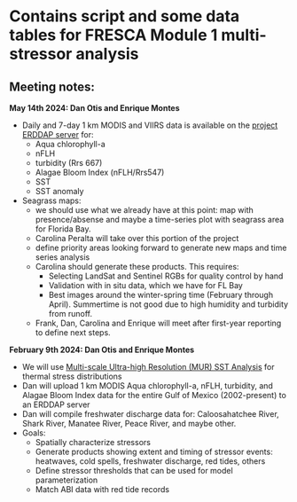 # Contains script and some data tables for FRESCA Module 1 multi-stressor analysis

## **Meeting notes:**

**May 14th 2024: Dan Otis and Enrique Montes**
- Daily and 7-day 1 km MODIS and VIIRS data is available on the [project ERDDAP server](http://131.247.136.200:8080/erddap/info/index.html?page=1&itemsPerPage=1000) for:
  - Aqua chlorophyll-a
  - nFLH
  - turbidity (Rrs 667)
  - Alagae Bloom Index (nFLH/Rrs547)
  - SST
  - SST anomaly 
- Seagrass maps:
  - we should use what we already have at this point: map with presence/absense and maybe a time-series plot with seagrass area for Florida Bay.
  - Carolina Peralta will take over this portion of the project
  - define priority areas looking forward to generate new maps and time series analysis
  - Carolina should generate these products. This requires:
    - Selecting LandSat and Sentinel RGBs for quality control by hand
    - Validation with in situ data, which we have for FL Bay
    - Best images around the winter-spring time (February through April). Summertime is not good due to high humidity and turbidity from runoff.
  - Frank, Dan, Carolina and Enrique will meet after first-year reporting to define next steps.  



**February 9th 2024: Dan Otis and Enrique Montes**
- We will use [Multi-scale Ultra-high Resolution (MUR) SST Analysis](https://coastwatch.pfeg.noaa.gov/erddap/griddap/jplMURSST41.html) for thermal stress distributions
- Dan will upload 1 km MODIS Aqua chlorophyll-a, nFLH, turbidity, and Alagae Bloom Index data for the entire Gulf of Mexico (2002-present) to an ERDDAP server
- Dan will compile freshwater discharge data for: Caloosahatchee River, Shark River, Manatee River, Peace River, and maybe other.
- Goals:
  - Spatially characterize stressors
  - Generate products showing extent and timing of stressor events: heatwaves, cold spells, freshwater discharge, red tides, others
  - Define stressor thresholds that can be used for model parameterization
  - Match ABI data with red tide records
